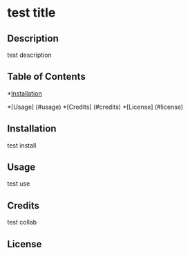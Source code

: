 
  # test title 

  
  ## Description 

  test description 


  ## Table of Contents
  *[Installation](#installation) 

  *[Usage] (#usage)
  *[Credits] (#credits)
  *[License] (#license)

  ## Installation 

  test install 


  ## Usage 

  test use 


  ## Credits 

  test collab 


  ## License 

  

